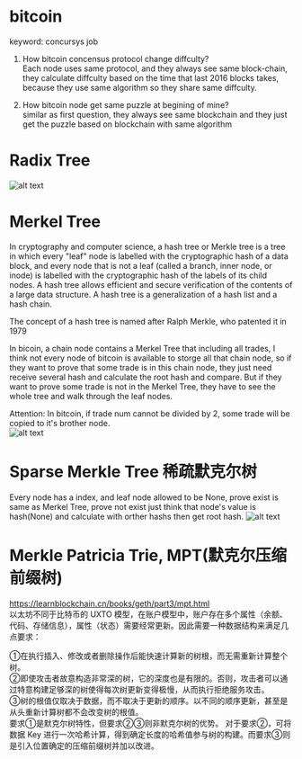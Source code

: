 # bitcoin

keyword: concursys job  

1. How bitcoin concensus protocol change diffculty?  
Each node uses same protocol, and they always see same block-chain, they calculate diffculty based on the time that last 2016 blocks takes, because they use same algorithm so they share same diffculty.  

2. How bitcoin node get same puzzle at begining of mine?  
similar as first question, they always see same blockchain and they just get the puzzle based on blockchain with same algorithm  

# Radix Tree
![alt text](image.png)

# Merkel Tree
In cryptography and computer science, a hash tree or Merkle tree is a tree in which every "leaf" node is labelled with the cryptographic hash of a data block, and every node that is not a leaf (called a branch, inner node, or inode) is labelled with the cryptographic hash of the labels of its child nodes. A hash tree allows efficient and secure verification of the contents of a large data structure. A hash tree is a generalization of a hash list and a hash chain.

The concept of a hash tree is named after Ralph Merkle, who patented it in 1979

In bicoin, a chain node contains a Merkel Tree that including all trades, I think not every node of bitcoin is available to storge all that chain node, so if they want to prove that some trade is in this chain node, they just need receive several hash and calculate the root hash and compare.
But if they want to prove some trade is not in the Merkel Tree, they have to see the whole tree and walk through the leaf nodes.

Attention: In bitcoin, if trade num cannot be divided by 2, some trade will be copied to it's brother node.  
![alt text](image-1.png)

# Sparse Merkle Tree 稀疏默克尔树
Every node has a index, and leaf node allowed to be None, prove exist is same as Merkel Tree, prove not exist just think that node's value is hash(None) and calculate with orther hashs then get root hash.
![alt text](image-2.png)

# Merkle Patricia Trie, MPT(默克尔压缩前缀树)
https://learnblockchain.cn/books/geth/part3/mpt.html  
以太坊不同于比特币的 UXTO 模型，在账户模型中，账户存在多个属性（余额、代码、存储信息），属性（状态）需要经常更新。因此需要一种数据结构来满足几点要求：

①在执行插入、修改或者删除操作后能快速计算新的树根，而无需重新计算整个树。  
②即使攻击者故意构造非常深的树，它的深度也是有限的。否则，攻击者可以通过特意构建足够深的树使得每次树更新变得极慢，从而执行拒绝服务攻击。  
③树的根值仅取决于数据，而不取决于更新的顺序。以不同的顺序更新，甚至是从头重新计算树都不会改变树的根值。  
要求①是默克尔树特性，但要求②③则非默克尔树的优势。 对于要求②，可将数据 Key 进行一次哈希计算，得到确定长度的哈希值参与树的构建。而要求③则是引入位置确定的压缩前缀树并加以改进。  





